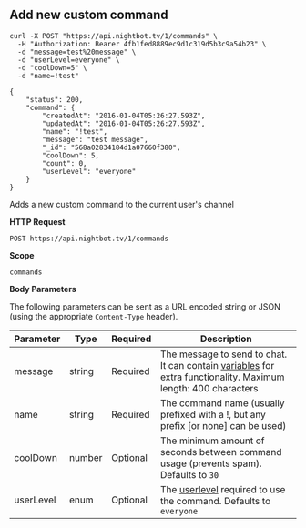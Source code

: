 ## Add new custom command

```cURL
curl -X POST "https://api.nightbot.tv/1/commands" \
  -H "Authorization: Bearer 4fb1fed8889ec9d1c319d5b3c9a54b23" \
  -d "message=test%20message" \
  -d "userLevel=everyone" \
  -d "coolDown=5" \
  -d "name=!test"

{
    "status": 200,
    "command": {
        "createdAt": "2016-01-04T05:26:27.593Z",
        "updatedAt": "2016-01-04T05:26:27.593Z",
        "name": "!test",
        "message": "test message",
        "_id": "568a02834184d1a07660f380",
        "coolDown": 5,
        "count": 0,
        "userLevel": "everyone"
    }
}
```

Adds a new custom command to the current user's channel

**HTTP Request**

`POST https://api.nightbot.tv/1/commands`

**Scope**

`commands`

**Body Parameters**

The following parameters can be sent as a URL encoded string or JSON (using the appropriate `Content-Type` header).

<table>
	<thead>
		<tr>
			<th>Parameter</th>
			<th>Type</th>
			<th>Required</th>
			<th>Description</th>
		</tr>
	</thead>
	<tbody>
		<tr>
			<td>message</td>
			<td>string</td>
			<td>Required</td>
			<td>The message to send to chat. It can contain <a href="https://docs.nightbot.tv/commands/variables" target="_blank">variables</a> for extra functionality. Maximum length: 400 characters</td>
		</tr>
		<tr>
			<td>name</td>
			<td>string</td>
			<td>Required</td>
			<td>The command name (usually prefixed with a !, but any prefix [or none] can be used)</td>
		</tr>
		<tr>
			<td>coolDown</td>
			<td>number</td>
			<td>Optional</td>
			<td>The minimum amount of seconds between command usage (prevents spam). Defaults to <code>30</code></td>
		</tr>
		<tr>
			<td>userLevel</td>
			<td>enum</td>
			<td>Optional</td>
			<td>The <a href="#userlevels">userlevel</a> required to use the command. Defaults to <code>everyone</code></td>
		</tr>
	</tbody>
</table>